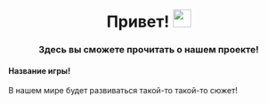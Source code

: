 ﻿<h1 align="center"> Привет!
<img src="https://github.com/blackcater/blackcater/raw/main/images/Hi.gif" height="32"/></h1>

<h3 align = "center"> Здесь вы сможете прочитать о нашем проекте! </h3>

<h4 align = "left"> Название игры! </h4>
В нашем мире будет развиваться такой-то такой-то сюжет!

